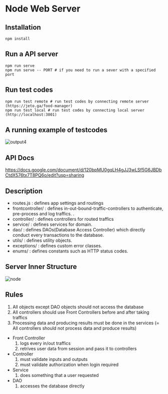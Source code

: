 # Node Web Server
## Installation
```
npm install
```
## Run a API server
```
npm run serve
npm run serve -- PORT # if you need to run a sever with a specified port
```

## Run test codes
```
npm run test remote # run test codes by connecting remote server (https://jeto.ga/food-manager)
npm run test local # run test codes by connecting local server (http://localhost:3001)
```

## A running example of testcodes
![output4](https://user-images.githubusercontent.com/48780754/113515299-9618fc00-95ae-11eb-9c49-5949d66de63c.gif)

## API Docs
https://docs.google.com/document/d/120bpMU0gqLH4gJJ3wLSf5G6JBDbCtdX576tx7T8PQ6o/edit?usp=sharing

## Description
- routes.js : defines app settings and routings
- frontcontroller/ : defines in-out-bound-traffic-controllers to authenticate, pre-process and log traffics. .
- controller/ : defines controllers for routed traffics
- service/ : defines services for domain.
- dao/ : defines DAOs(Database Access Controller) which directly conduct every transactions to the database. 
- utils/ : defines utility objects.
- exceptions/ : defines custom error classes.
- enums/ : defines constants such as HTTP status codes.

## Server Inner Structure
![node](https://user-images.githubusercontent.com/48780754/112164075-f021d500-8c30-11eb-933e-f8b2bf87c451.png)

## Rules
1. All objects except DAO objects should not access the database
2. All controllers should use Front Controllers before and after taking traffics
3. Processing data and producing results must be done in the services (= All controllers should not process data and produce results)

- Front Controller
  1. logs every in/out traffics
  2. retrives user data from session and pass it to controllers
- Controller
  1. must validate inputs and outputs
  2. must validate authorization when login required
- Service
  1. does something that a user requested
- DAO
  1. accesses the database directly
